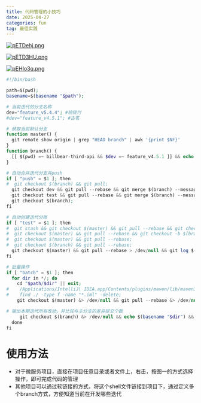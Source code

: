 ```yaml
---
title: 代码管理的小技巧
date: 2025-04-27
categories: fun
tag: 最佳实践
---
```



[![pETDehj.png](https://s21.ax1x.com/2025/04/27/pETDehj.png)](https://imgse.com/i/pETDehj)

[![pETD3HU.png](https://s21.ax1x.com/2025/04/27/pETD3HU.png)](https://imgse.com/i/pETD3HU)

[![pEHIo3q.png](https://s21.ax1x.com/2025/05/01/pEHIo3q.png)](https://imgse.com/i/pEHIo3q)

``` php
#!/bin/bash

path=$(pwd);
basename=$(basename "$path");

# 当前迭代的分支名称
dev="feature_v5.4.4"; #统统付
#dev="feature_v4.5.1"; #古茗

# 获取当前默认分支
function master() {
  git remote show origin | grep "HEAD branch" | awk '{print $NF}'
}
function branch() {
  [[ $(pwd) =~ billbear-third-api && $dev =~ feature_v4.5.1 ]] && echo "feature_v4.5.1_lz" || echo "$dev"
}

# 自动合并迭代分支并push
if [ "push" = $1 ]; then
#  git checkout $(branch) && git pull;
  git checkout dev && git pull --rebase && git merge $(branch) --message "merge $(branch) into dev" && git push;
  git checkout test && git pull --rebase && git merge $(branch) --message "merge $(branch) into test" && git push;
  git checkout $(branch);
fi

# 自动创建迭代分账
if [ "test" = $1 ]; then
#  git stash && git checkout $(master) && git pull --rebase && git checkout -b $(branch) && git stash pop;
#  git checkout $(master) && git pull --rebase && git checkout -b $(branch);
#  git checkout $(master) && git pull --rebase;
#  git checkout $(branch) && git pull --rebase;
  git checkout $(master) && git pull --rebase > /dev/null && git log $(master)..$(branch); # 检查发版
fi

# 批量操作
if [ "batch" = $1 ]; then
  for dir in */; do
    cd "$path/$dir" || exit;
#    /Applications/IntelliJ\ IDEA.app/Contents/plugins/maven/lib/maven3/bin/mvn clean
#    find ./ -type f -name "*.iml" -delete;
    git checkout $(master) &> /dev/null && git pull --rebase &> /dev/null;

# 输出本期迭代所有改动，并比较与主分支的差异提交个数
     git checkout $(branch) &> /dev/null && echo $(basename "$dir") && git rev-list --count $(master)..$(branch);
  done
fi


```

# 使用方法
- 对于微服务项目，直接在项目任意目录或者文件上，右击，按图一的方式选择操作，即可完成代码的管理
- 其他项目可以通过软链接的方式，将这个shell文件链接到项目下，通过定义多个branch方式，方便知道当前在开发哪些迭代
